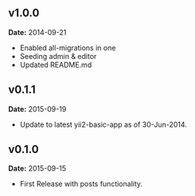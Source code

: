 v1.0.0
------
**Date:** 2014-09-21

- Enabled all-migrations in one
- Seeding admin & editor
- Updated README.md

v0.1.1
------
**Date:** 2015-09-19

- Update to latest yii2-basic-app as of 30-Jun-2014.


v0.1.0
------
**Date:** 2015-09-15

- First Release with posts functionality.

